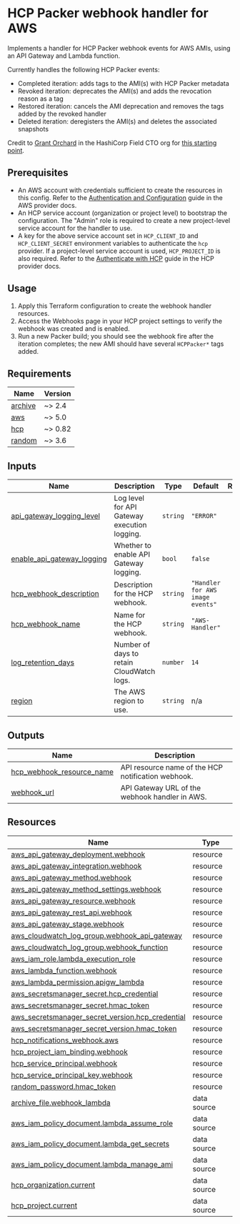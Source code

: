 # HCP Packer webhook handler for AWS

Implements a handler for HCP Packer webhook events for AWS AMIs, using an API Gateway and Lambda function.

Currently handles the following HCP Packer events:

- Completed iteration: adds tags to the AMI(s) with HCP Packer metadata
- Revoked iteration: deprecates the AMI(s) and adds the revocation reason as a tag
- Restored iteration: cancels the AMI deprecation and removes the tags added by the revoked handler
- Deleted iteration: deregisters the AMI(s) and deletes the associated snapshots

Credit to [Grant Orchard](https://github.com/grantorchard) in the HashiCorp Field CTO org for [this starting point](https://github.com/tfo-apj-demos/terraform-aws-packer-webhook-mutation).

## Prerequisites

- An AWS account with credentials sufficient to create the resources in this config. Refer to the [Authentication and Configuration](https://registry.terraform.io/providers/hashicorp/aws/latest/docs#authentication-and-configuration) guide in the AWS provider docs.
- An HCP service account (organization or project level) to bootstrap the configuration. The "Admin" role is required to create a new project-level service account for the handler to use.
- A key for the above service account set in `HCP_CLIENT_ID` and `HCP_CLIENT_SECRET` environment variables to authenticate the `hcp` provider. If a project-level service account is used, `HCP_PROJECT_ID` is also required. Refer to the [Authenticate with HCP](https://registry.terraform.io/providers/hashicorp/hcp/latest/docs/guides/auth) guide in the HCP provider docs.

## Usage

1. Apply this Terraform configuration to create the webhook handler resources.
2. Access the Webhooks page in your HCP project settings to verify the webhook was created and is enabled.
3. Run a new Packer build; you should see the webhook fire after the iteration completes; the new AMI should have several `HCPPacker*` tags added.

<!-- BEGIN_TF_DOCS -->
## Requirements

| Name | Version |
|------|---------|
| <a name="requirement_archive"></a> [archive](#requirement\_archive) | ~> 2.4 |
| <a name="requirement_aws"></a> [aws](#requirement\_aws) | ~> 5.0 |
| <a name="requirement_hcp"></a> [hcp](#requirement\_hcp) | ~> 0.82 |
| <a name="requirement_random"></a> [random](#requirement\_random) | ~> 3.6 |

## Inputs

| Name | Description | Type | Default | Required |
|------|-------------|------|---------|:--------:|
| <a name="input_api_gateway_logging_level"></a> [api\_gateway\_logging\_level](#input\_api\_gateway\_logging\_level) | Log level for API Gateway execution logging. | `string` | `"ERROR"` | no |
| <a name="input_enable_api_gateway_logging"></a> [enable\_api\_gateway\_logging](#input\_enable\_api\_gateway\_logging) | Whether to enable API Gateway logging. | `bool` | `false` | no |
| <a name="input_hcp_webhook_description"></a> [hcp\_webhook\_description](#input\_hcp\_webhook\_description) | Description for the HCP webhook. | `string` | `"Handler for AWS image events"` | no |
| <a name="input_hcp_webhook_name"></a> [hcp\_webhook\_name](#input\_hcp\_webhook\_name) | Name for the HCP webhook. | `string` | `"AWS-Handler"` | no |
| <a name="input_log_retention_days"></a> [log\_retention\_days](#input\_log\_retention\_days) | Number of days to retain CloudWatch logs. | `number` | `14` | no |
| <a name="input_region"></a> [region](#input\_region) | The AWS region to use. | `string` | n/a | yes |

## Outputs

| Name | Description |
|------|-------------|
| <a name="output_hcp_webhook_resource_name"></a> [hcp\_webhook\_resource\_name](#output\_hcp\_webhook\_resource\_name) | API resource name of the HCP notification webhook. |
| <a name="output_webhook_url"></a> [webhook\_url](#output\_webhook\_url) | API Gateway URL of the webhook handler in AWS. |

## Resources

| Name | Type |
|------|------|
| [aws_api_gateway_deployment.webhook](https://registry.terraform.io/providers/hashicorp/aws/latest/docs/resources/api_gateway_deployment) | resource |
| [aws_api_gateway_integration.webhook](https://registry.terraform.io/providers/hashicorp/aws/latest/docs/resources/api_gateway_integration) | resource |
| [aws_api_gateway_method.webhook](https://registry.terraform.io/providers/hashicorp/aws/latest/docs/resources/api_gateway_method) | resource |
| [aws_api_gateway_method_settings.webhook](https://registry.terraform.io/providers/hashicorp/aws/latest/docs/resources/api_gateway_method_settings) | resource |
| [aws_api_gateway_resource.webhook](https://registry.terraform.io/providers/hashicorp/aws/latest/docs/resources/api_gateway_resource) | resource |
| [aws_api_gateway_rest_api.webhook](https://registry.terraform.io/providers/hashicorp/aws/latest/docs/resources/api_gateway_rest_api) | resource |
| [aws_api_gateway_stage.webhook](https://registry.terraform.io/providers/hashicorp/aws/latest/docs/resources/api_gateway_stage) | resource |
| [aws_cloudwatch_log_group.webhook_api_gateway](https://registry.terraform.io/providers/hashicorp/aws/latest/docs/resources/cloudwatch_log_group) | resource |
| [aws_cloudwatch_log_group.webhook_function](https://registry.terraform.io/providers/hashicorp/aws/latest/docs/resources/cloudwatch_log_group) | resource |
| [aws_iam_role.lambda_execution_role](https://registry.terraform.io/providers/hashicorp/aws/latest/docs/resources/iam_role) | resource |
| [aws_lambda_function.webhook](https://registry.terraform.io/providers/hashicorp/aws/latest/docs/resources/lambda_function) | resource |
| [aws_lambda_permission.apigw_lambda](https://registry.terraform.io/providers/hashicorp/aws/latest/docs/resources/lambda_permission) | resource |
| [aws_secretsmanager_secret.hcp_credential](https://registry.terraform.io/providers/hashicorp/aws/latest/docs/resources/secretsmanager_secret) | resource |
| [aws_secretsmanager_secret.hmac_token](https://registry.terraform.io/providers/hashicorp/aws/latest/docs/resources/secretsmanager_secret) | resource |
| [aws_secretsmanager_secret_version.hcp_credential](https://registry.terraform.io/providers/hashicorp/aws/latest/docs/resources/secretsmanager_secret_version) | resource |
| [aws_secretsmanager_secret_version.hmac_token](https://registry.terraform.io/providers/hashicorp/aws/latest/docs/resources/secretsmanager_secret_version) | resource |
| [hcp_notifications_webhook.aws](https://registry.terraform.io/providers/hashicorp/hcp/latest/docs/resources/notifications_webhook) | resource |
| [hcp_project_iam_binding.webhook](https://registry.terraform.io/providers/hashicorp/hcp/latest/docs/resources/project_iam_binding) | resource |
| [hcp_service_principal.webhook](https://registry.terraform.io/providers/hashicorp/hcp/latest/docs/resources/service_principal) | resource |
| [hcp_service_principal_key.webhook](https://registry.terraform.io/providers/hashicorp/hcp/latest/docs/resources/service_principal_key) | resource |
| [random_password.hmac_token](https://registry.terraform.io/providers/hashicorp/random/latest/docs/resources/password) | resource |
| [archive_file.webhook_lambda](https://registry.terraform.io/providers/hashicorp/archive/latest/docs/data-sources/file) | data source |
| [aws_iam_policy_document.lambda_assume_role](https://registry.terraform.io/providers/hashicorp/aws/latest/docs/data-sources/iam_policy_document) | data source |
| [aws_iam_policy_document.lambda_get_secrets](https://registry.terraform.io/providers/hashicorp/aws/latest/docs/data-sources/iam_policy_document) | data source |
| [aws_iam_policy_document.lambda_manage_ami](https://registry.terraform.io/providers/hashicorp/aws/latest/docs/data-sources/iam_policy_document) | data source |
| [hcp_organization.current](https://registry.terraform.io/providers/hashicorp/hcp/latest/docs/data-sources/organization) | data source |
| [hcp_project.current](https://registry.terraform.io/providers/hashicorp/hcp/latest/docs/data-sources/project) | data source |
<!-- END_TF_DOCS -->
